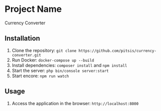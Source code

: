 # Project Name

Currency Converter

## Installation

1. Clone the repository: `git clone https://github.com/pitsis/currency-converter.git`
2. Run Docker: `docker-compose up --build`
3. Install dependencies: `composer install` and `npm install`
4. Start the server: `php bin/console server:start`
5. Start encore: `npm run watch`

## Usage

1. Access the application in the browser: `http://localhost:8000`
